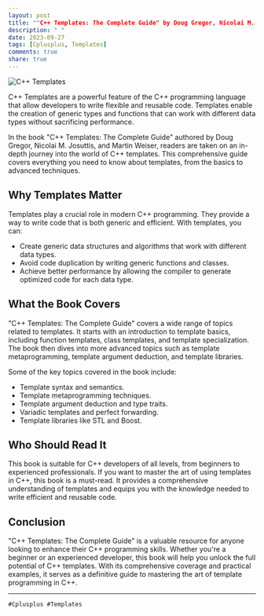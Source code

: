 ```yaml
---
layout: post
title: ""C++ Templates: The Complete Guide" by Doug Gregor, Nicolai M. Josuttis, and Martin Weiser"
description: " "
date: 2023-09-27
tags: [Cplusplus, Templates]
comments: true
share: true
---
```


![C++ Templates](https://example.com/c++-templates.jpg)

C++ Templates are a powerful feature of the C++ programming language that allow developers to write flexible and reusable code. Templates enable the creation of generic types and functions that can work with different data types without sacrificing performance.

In the book "C++ Templates: The Complete Guide" authored by Doug Gregor, Nicolai M. Josuttis, and Martin Weiser, readers are taken on an in-depth journey into the world of C++ templates. This comprehensive guide covers everything you need to know about templates, from the basics to advanced techniques.

## Why Templates Matter

Templates play a crucial role in modern C++ programming. They provide a way to write code that is both generic and efficient. With templates, you can:

- Create generic data structures and algorithms that work with different data types.
- Avoid code duplication by writing generic functions and classes.
- Achieve better performance by allowing the compiler to generate optimized code for each data type.

## What the Book Covers

"C++ Templates: The Complete Guide" covers a wide range of topics related to templates. It starts with an introduction to template basics, including function templates, class templates, and template specialization. The book then dives into more advanced topics such as template metaprogramming, template argument deduction, and template libraries.

Some of the key topics covered in the book include:

- Template syntax and semantics.
- Template metaprogramming techniques.
- Template argument deduction and type traits.
- Variadic templates and perfect forwarding.
- Template libraries like STL and Boost.

## Who Should Read It

This book is suitable for C++ developers of all levels, from beginners to experienced professionals. If you want to master the art of using templates in C++, this book is a must-read. It provides a comprehensive understanding of templates and equips you with the knowledge needed to write efficient and reusable code.

## Conclusion

"C++ Templates: The Complete Guide" is a valuable resource for anyone looking to enhance their C++ programming skills. Whether you're a beginner or an experienced developer, this book will help you unlock the full potential of C++ templates. With its comprehensive coverage and practical examples, it serves as a definitive guide to mastering the art of template programming in C++.

***

`#Cplusplus #Templates`